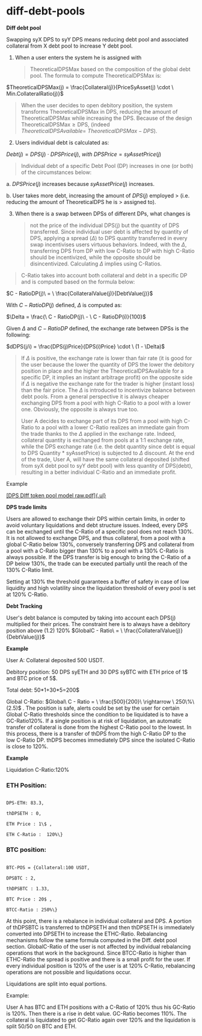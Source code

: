 # diff-debt-pools

**Diff debt pool**

Swapping syX DPS to syY DPS means reducing debt pool and associated
collateral from X debt pool to increase Y debt pool.

1.  When a user enters the system he is assigned with
    > $\text{TheoreticalDPSMax}$ based on the composition of the global
    > debt pool. The formula to compute $\text{TheoreticalDPSMax}$ is:

$TheoreticalDPSMax(j) = \frac{Collateral(j)}{PriceSyAsset(j) \cdot \ Min.CollateralRatio(j)}$

> When the user decides to open debitory position, the system transforms
> $\text{TheoreticalDPSMax}$ in $\text{DPS}$, reducing the amount of
> $\text{TheoreticalDPSMax}$ while increasing the $\text{DPS}$. Because
> of the design $\text{TheoreticalDPSMax} \geq \text{DPS}$, (indeed
> $TheoreticalDPSAvailable = \ TheoreticalDPSMax - DPS$).

2.  Users individual debt is calculated as:

$Debt(j) = DPS(j)\  \cdot \ DPSPrice(j),\ with\ DPSPrice = syAssetPrice(j)$

> Individual debt of a specific Debt Pool (DP) increases in one (or
> both) of the circumstances below:

a.  $DPSPrice(j)$ increases because $syAssetPrice(j)$ increases.

b.  User takes more debt, increasing the amount of $DPS(j)$ employed
    > (i.e. reducing the amount of $\text{TheoreticalDPS}$ he is
    > assigned to).


3.  When there is a swap between DPSs of different DPs, what changes is
    > not the price of the individual DPS(j) but the quantity of DPS
    > transferred. Since individual user debt is affected by quantity of
    > DPS, applying a spread ($\Delta$) to DPS quantity transferred in
    > every swap incentivises users virtuous behaviors. Indeed, with the
    > $\Delta$, transferring DPS from DP with low C-Ratio to DP with
    > high C-Ratio should be incentivized, while the opposite should be
    > disincentivized. Calculating $\Delta$ implies using C-Ratios.

> C-Ratio takes into account both collateral and debt in a specific DP
> and is computed based on the formula below:

$C - RatioDP(j)\  = \ \frac{CollateralValue(j)}{DebtValue(j)}$

With $C - RatioDP(j)$ defined, $\Delta$ is computed as:

$\Delta = \frac{\ C - RatioDP(j)\  - \ C - RatioDP(i)}{100}$

Given $\Delta$ and $C - RatioDP$ defined, the exchange rate between DPSs
is the following:

$dDPS(j/i) = \frac{DPS(j)Price}{DPS(i)Price} \cdot \ (1 - \Delta)$

> If $\Delta$ is positive, the exchange rate is lower than fair rate (it
> is good for the user because the lower the quantity of DPS the lower
> the debitory position in place and the higher the
> $\text{TheoreticalDPSAvailable}$ for a specific DP, it implies an
> instant arbitrage profit) on the opposite side if $\Delta$ is negative
> the exchange rate for the trader is higher (instant loss) than the
> fair price. The $\Delta$ is introduced to incentivize balance between
> debt pools. From a general perspective it is always cheaper exchanging
> DPS from a pool with high C-Ratio to a pool with a lower one.
> Obviously, the opposite is always true too.
>
> User A decides to exchange part of its DPS from a pool with high
> C-Ratio to a pool with a lower C-Ratio realizes an immediate gain from
> the trade thanks to the $\Delta$ applied in the exchange rate. Indeed,
> collateral quantity is exchanged from pools at a 1:1 exchange rate,
> while the DPS exchange rate (i.e. the debt quantity since debt is
> equal to DPS Quantity \* syAssetPrice) is subjected to $\Delta$
> discount. At the end of the trade, User A, will have the same
> collateral deposited (shifted from syX debt pool to syY debt pool)
> with less quantity of DPS(debt), resulting in a better individual
> C-Ratio and an immediate profit.

Example

[[DPS DIff token pool model
raw.pdf]{.ul}](https://drive.google.com/file/d/1-UfxustesZvExcEnLqb6zJ47DZtQfb5f/view?usp=sharing)

**DPS trade limits**

Users are allowed to exchange their DPS within certain limits, in order
to avoid voluntary liquidations and debt structure issues. Indeed, every
DPS can be exchanged until the C-Ratio of a specific pool does not reach
130%. It is not allowed to exchange DPS, and thus collateral, from a
pool with a global C-Ratio below 130%, conversely transferring DPS and
collateral from a pool with a C-Ratio bigger than 130% to a pool with a
130% C-Ratio is always possible. If the DPS transfer is big enough to
bring the C-Ratio of a DP below 130%, the trade can be executed
partially until the reach of the 130% C-Ratio limit.

Setting at 130% the threshold guarantees a buffer of safety in case of
low liquidity and high volatility since the liquidation threshold of
every pool is set at 120% C-Ratio.

**Debt Tracking**

User's debt balance is computed by taking into account each DPS(j)
multiplied for their prices. The constraint here is to always have a
debitory position above (1.2) 120%
$GlobalC - Ratio\  = \ \frac{CollateralValue(j)}{DebtValue(j)}$

**Example**

User A: Collateral deposited 500 USDT.

Debitory position: 50 DPS syETH and 30 DPS syBTC with ETH price of 1\$
and BTC price of 5\$.

Total debt: 50\*1+30\*5=200\$

Global C-Ratio:
$Global\ C - Ratio = \ \frac{500}{200}\  \rightarrow \ 250\%\ (2.5)$ .
The position is safe, alerts could be set by the user for certain Global
C-Ratio thresholds since the condition to be liquidated is to have a
GC-Ratio120%. If a single position is at risk of liquidation, an
automatic transfer of collateral is done from the highest C-Ratio pool
to the lowest. In this process, there is a transfer of thDPS from the
high C-Ratio DP to the low C-Ratio DP. thDPS becomes immediately DPS
since the isolated C-Ratio is close to 120%.

**Example**

Liquidation C-Ratio:120%

### ETH Position: 

``` ETH-POS = {Collateral : 100 USDT,

DPS-ETH: 83.3,

thDPSETH : 0,

ETH Price : 1\$ ,

ETH C-Ratio :  120%\}

```


### BTC position: 


```

BTC-POS = {Collateral:100 USDT,

DPSBTC : 2,

thDPSBTC : 1.33,

BTC Price : 20$ ,

BTCC-Ratio : 250%\}

```

At this point, there is a rebalance in individual collateral and DPS. A
portion of thDPSBTC is transferred to thDPSETH and then thDPSETH is
immediately converted into DPSETH to increase the ETHC-Ratio.
Rebalancing mechanisms follow the same formula computed in the Diff.
debt pool section. GlobalC-Ratio of the user is not affected by
individual rebalancing operations that work in the background. Since
BTCC-Ratio is higher than ETHC-Ratio the spread is positive and there is
a small profit for the user. If every individual position is 120% of the
user is at 120% C-Ratio, rebalancing operations are not possible and
liquidations occur.

Liquidations are split into equal portions.

Example:

User A has BTC and ETH positions with a C-Ratio of 120% thus his
GC-Ratio is 120%. Then there is a rise in debt value. GC-Ratio becomes
110%. The collateral is liquidated to get GC-Ratio again over 120% and
the liquidation is split 50/50 on BTC and ETH.
